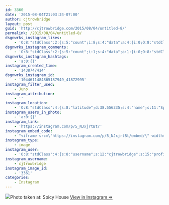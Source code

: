 ```yaml
---
id: 3360
date: '2015-08-04T21:03:34-07:00'
author: cjtrowbridge
layout: post
guid: 'http://cjtrowbridge.com/2015/08/04/untitled-8/'
permalink: /2015/08/04/untitled-8/
dsgnwrks_instagram_likes:
    - 'O:8:"stdClass":2:{s:5:"count";i:8;s:4:"data";a:4:{i:0;O:8:"stdClass":4:{s:8:"username";s:14:"mz.magalicious";s:15:"profile_picture";s:116:"https://igcdn-photos-g-a.akamaihd.net/hphotos-ak-xfa1/t51.2885-19/s150x150/11296766_376718722527558_1240003175_a.jpg";s:2:"id";s:8:"40968953";s:9:"full_name";s:27:"maggie RNWC Raiders Dodgers";}i:1;O:8:"stdClass":4:{s:8:"username";s:8:"a_rod719";s:15:"profile_picture";s:106:"https://igcdn-photos-c-a.akamaihd.net/hphotos-ak-xpa1/t51.2885-19/10914257_776581859045810_180516126_a.jpg";s:2:"id";s:8:"30872982";s:9:"full_name";s:15:"Angel Rodriguez";}i:2;O:8:"stdClass":4:{s:8:"username";s:10:"romothegod";s:15:"profile_picture";s:107:"https://igcdn-photos-f-a.akamaihd.net/hphotos-ak-xaf1/t51.2885-19/11256115_607848489351645_1383549513_a.jpg";s:2:"id";s:9:"206196510";s:9:"full_name";s:10:"Jacob Romo";}i:3;O:8:"stdClass":4:{s:8:"username";s:8:"dizzleme";s:15:"profile_picture";s:84:"https://instagramimages-a.akamaihd.net/profiles/profile_12340414_75sq_1358478611.jpg";s:2:"id";s:8:"12340414";s:9:"full_name";s:4:"Tony";}}}'
dsgnwrks_instagram_comments:
    - 'O:8:"stdClass":2:{s:5:"count";i:1;s:4:"data";a:1:{i:0;O:8:"stdClass":4:{s:12:"created_time";s:10:"1438753301";s:4:"text";s:39:"I want world''s spiciest bruh you got me";s:4:"from";O:8:"stdClass":4:{s:8:"username";s:14:"davidicusbelle";s:15:"profile_picture";s:108:"https://igcdn-photos-e-a.akamaihd.net/hphotos-ak-xpt1/t51.2885-19/11123861_1430482823920396_1863381187_a.jpg";s:2:"id";s:10:"1607059248";s:9:"full_name";s:9:"Davidicus";}s:2:"id";s:19:"1044660867384135778";}}}'
dsgnwrks_instagram_hashtags:
    - 'a:0:{}'
instagram_created_time:
    - '1438747414'
dsgnwrks_instagram_id:
    - '1044611484865187949_41872995'
instagram_filter_used:
    - Juno
instagram_attribution:
    - ''
instagram_location:
    - 'O:8:"stdClass":4:{s:8:"latitude";d:38.556335;s:4:"name";s:11:"Spicy House";s:9:"longitude";d:-121.410365;s:2:"id";i:487618626;}'
instagram_users_in_photo:
    - 'a:0:{}'
instagram_link:
    - 'https://instagram.com/p/5_NJxjrtBt/'
instagram_embed_code:
    - "<iframe src=\"https://instagram.com/p/5_NJxjrtBt/embed/\" width=\"612\" height=\"710\" frameborder=\"0\" scrolling=\"no\" allowtransparency=\"true\"></iframe>\n"
instagram_type:
    - image
instagram_user:
    - 'O:8:"stdClass":4:{s:8:"username";s:12:"cjtrowbridge";s:15:"profile_picture";s:107:"https://igcdn-photos-g-a.akamaihd.net/hphotos-ak-xap1/t51.2885-19/11205819_940973412608942_1083705953_a.jpg";s:2:"id";s:8:"41872995";s:9:"full_name";s:13:"CJ Trowbridge";}'
instagram_username:
    - cjtrowbridge
instagram_image_id:
    - '3361'
categories:
    - Instagram
---
```


[![](http://blog.cjtrowbridge.com/wp-content/uploads/2015/08/11325414_1609481472647008_645516990_n.jpg)](https://instagram.com/p/5_NJxjrtBt/)Photo taken at: Spicy House [View in Instagram ⇒](https://instagram.com/p/5_NJxjrtBt/)